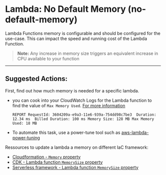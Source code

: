 # Lambda: No Default Memory (no-default-memory)

Lambda Functions memory is configurable and should be configured for the use-case.
This can impact the speed and running cost of the Lambda Function.

> **Note:** Any increase in memory size triggers an equivalent increase in CPU available to your function

---

## Suggested Actions:

First, find out how much memory is needed for a specific lambda. 
- you can cook into your CloudWatch Logs for the Lambda function to find the value of `Max Memory Used`. [For more information](https://docs.aws.amazon.com/lambda/latest/dg/best-practices.html)

    ```
    REPORT RequestId: 3604209a-e9a3-11e6-939a-754dd98c7be3	Duration: 12.34 ms	Billed Duration: 100 ms Memory Size: 128 MB	Max Memory Used: 18 MB
    ```
- To automate this task, use a power-tune tool such as [aws-lambda-power-tuning](https://github.com/alexcasalboni/aws-lambda-power-tuning)

Ressources to update a lambda a memory on different IaC framework:

- [Cloudformation - `Memory` property](https://docs.aws.amazon.com/fr_fr/AWSCloudFormation/latest/UserGuide/aws-resource-lambda-function.html#aws-resource-lambda-function-properties)
- [CDK - Lambda function `MemorySize` property](https://docs.aws.amazon.com/cdk/api/v1/docs/@aws-cdk_aws-lambda.Function.html#construct-props)
- [Serverless framework - Lambda function `MemorySize` property](https://www.serverless.com/framework/docs/providers/aws/guide/functions)

